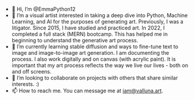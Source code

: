 - 👋 Hi, I’m @EmmaPython12
- 👀 I’m a visual artist interested in taking a deep dive into Python, Machine Learning, and AI for the purposes of generating art.  Previously, I was a litigator.  Since 2015, I have studied and practiced art.  In 2022, I completed a full stack (MERN) bootcamp.  This has helped me in beginning to understand the generative art process.     
- 🌱 I’m currently learning stable diffusion and ways to fine-tune text to image and image-to-image art generation.  I am documenting the process.  I also work digitally and on canvas (with acrylic paint).  It is important that my art process reflects the way we live our lives - both on and off screens.   
- 💞️ I’m looking to collaborate on projects with others that share similar interests.  :) 
- 📫 How to reach me.  You can message me at iam@valluna.art.  

<!---
EmmaPython12/EmmaPython12 is a ✨ special ✨ repository because its `README.md` (this file) appears on your GitHub profile.
You can click the Preview link to take a look at your changes.
--->
